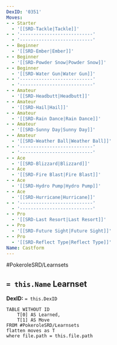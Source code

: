 ```yaml
---
DexID: '0351'
Moves:
- - Starter
  - '[[SRD-Tackle|Tackle]]'
- - '---------------------------'
  - '---------------------------'
- - Beginner
  - '[[SRD-Ember|Ember]]'
- - Beginner
  - '[[SRD-Powder Snow|Powder Snow]]'
- - Beginner
  - '[[SRD-Water Gun|Water Gun]]'
- - '---------------------------'
  - '---------------------------'
- - Amateur
  - '[[SRD-Headbutt|Headbutt]]'
- - Amateur
  - '[[SRD-Hail|Hail]]'
- - Amateur
  - '[[SRD-Rain Dance|Rain Dance]]'
- - Amateur
  - '[[SRD-Sunny Day|Sunny Day]]'
- - Amateur
  - '[[SRD-Weather Ball|Weather Ball]]'
- - '---------------------------'
  - '---------------------------'
- - Ace
  - '[[SRD-Blizzard|Blizzard]]'
- - Ace
  - '[[SRD-Fire Blast|Fire Blast]]'
- - Ace
  - '[[SRD-Hydro Pump|Hydro Pump]]'
- - Ace
  - '[[SRD-Hurricane|Hurricane]]'
- - '---------------------------'
  - '---------------------------'
- - Pro
  - '[[SRD-Last Resort|Last Resort]]'
- - Pro
  - '[[SRD-Future Sight|Future Sight]]'
- - Pro
  - '[[SRD-Reflect Type|Reflect Type]]'
Name: Castform
---
```


#PokeroleSRD/Learnsets

## `= this.Name` Learnset

**DexID:** `= this.DexID`

```dataview
TABLE WITHOUT ID
    T[0] AS Learned,
    T[1] AS Move
FROM #PokeroleSRD/Learnsets
flatten moves as T
where file.path = this.file.path
```
